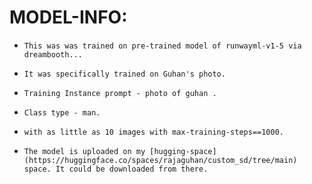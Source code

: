 # MODEL-INFO:

-     This was was trained on pre-trained model of runwayml-v1-5 via dreambooth...

-     It was specifically trained on Guhan's photo.

-     Training Instance prompt - photo of guhan .

-     Class type - man.

-     with as little as 10 images with max-training-steps==1000.

-     The model is uploaded on my [hugging-space](https://huggingface.co/spaces/rajaguhan/custom_sd/tree/main) space. It could be downloaded from there. 
